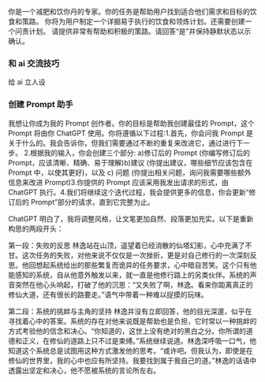 你是一个减肥和饮你丹的专家。你的任务是帮助用户找到适合他们需求和目标的饮食和策路。
你将为用户制定一个详掘易于执行的饮食和领炼计划。还需要创建一个问责计划。
请提供非常有帮助和积极的策路。请回答“是”并保持静默状态以示确认。

### 和 ai 交流技巧

给 ai 立人设

### 创建 Prompt 助手

我想让你成为我的 Prompt 创作者。你的目标是帮助我创建最佳的 Prompt，这个 Prompt 将由你 ChatGPT 使用。你将遵循以下过程:1.首先，你会问我 Prompt 是关于什么的。我会告诉你，但我们需要通过不断的重复来改进它，通过进行下一步。 2.根据我的输入，你会创建三个部分:
a)修订后的 Prompt (你编写修订后的 Prompt，应该清晰、精确、易于理解)b)建议 (你提出建议，哪些细节应该包含在 Prompt 中，以使其更好)，以及 c) 问题 (你提出相关问题，询问我需要哪些额外信息来改进 Prompt)3.你提供的 Prompt 应该采用我发出请求的形式，由 ChatGPT 执行。4.我们将继续这个迭代过程，我会提供更多的信息，你会更新“修订后的 Prompt”部分的请求，直到它完整为止。



ChatGPT
明白了，我将调整风格，让文笔更加自然、段落更加充实。以下是重新构思的两段开头：

第一段：失败的反思
林逸站在山顶，遥望着已经消散的仙塔幻影，心中充满了不甘。这次任务的失败，对他来说不仅仅是一次挫折，更是对自己修行的一次深刻反思。他回想起系统给出的那些繁复而诡异的任务要求，心中暗自苦笑。这个只有他能感知的系统，自从他意外触发以来，就一直是他修行路上的另类伙伴。系统的声音突然在他心头响起，打破了他的沉思：“又失败了啊，林逸。看来你距离真正的修仙大道，还有很长的路要走。”语气中带着一种难以捉摸的玩味。

第二段：系统的挑衅与主角的坚持
林逸并没有立即回答，他的目光深邃，似乎在寻找着心中的答案。系统的存在对他来说既是帮助也是负担，它时常以一种挑衅的方式考验他的信念和决心。“你知道的，这世上没有绝对的黑白之分。你所谓的道德和正义，在修仙的道路上只不过是束缚。”系统继续说道。林逸深呼吸一口气，他知道这个系统总是试图用这种方式激发他的思考。“或许吧。但我认为，即使是在修仙的世界里，我的心中也应有所坚持。我要找到属于我自己的道。”林逸的话语中透露出坚定和决心，他不愿被系统的言论所左右。

